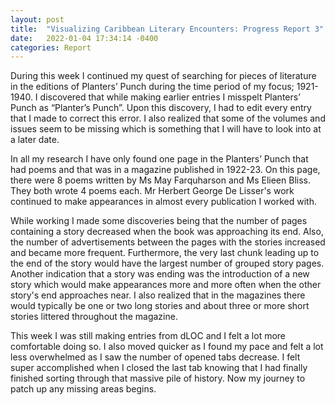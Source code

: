 ```yaml
---
layout: post
title:  "Visualizing Caribbean Literary Encounters: Progress Report 3"
date:   2022-01-04 17:34:14 -0400
categories: Report
---
```

During this week I continued my quest of searching for pieces of literature in the editions of Planters’ Punch during the time period of my focus; 1921-1940. I discovered that while making earlier entries I misspelt Planters’ Punch as “Planter’s Punch”. Upon this discovery, I had to edit every entry that I made to correct this error.  I also realized that some of the volumes and issues seem to be missing which is something that I will have to look into at a later date. 

In all my research I have only found one page in the Planters’ Punch that had poems and that was in a magazine published in 1922-23. On this page, there were 8 poems written by Ms May Farquharson and Ms Elieen Bliss. They both wrote 4 poems each. Mr Herbert George De Lisser's work continued to make appearances in almost every publication I worked with. 

While working I made some discoveries being that the number of pages containing a story decreased when the book was approaching its end. Also, the number of advertisements between the pages with the stories increased and became more frequent. Furthermore, the very last chunk leading up to the end of the story would have the largest number of grouped story pages. Another indication that a story was ending was the introduction of a new story which would make appearances more and more often when the other story's end approaches near. I also realized that in the magazines there would typically be one or two long stories and about three or more short stories littered throughout the magazine. 

This week I was still making entries from dLOC and I felt a lot more comfortable doing so. I also moved quicker as I found my pace and felt a lot less overwhelmed as I saw the number of opened tabs decrease. I felt super accomplished when I closed the last tab knowing that I had finally finished sorting through that massive pile of history. Now my journey to patch up any missing areas begins. 
